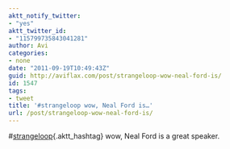 ```yaml
---
aktt_notify_twitter:
- "yes"
aktt_twitter_id:
- "115799735843041281"
author: Avi
categories:
- none
date: "2011-09-19T10:49:43Z"
guid: http://aviflax.com/post/strangeloop-wow-neal-ford-is/
id: 1547
tags:
- tweet
title: '#strangeloop wow, Neal Ford is…'
url: /post/strangeloop-wow-neal-ford-is/
---
```

#[strangeloop](http://search.twitter.com/search?q=%23strangeloop){.aktt_hashtag} wow, Neal Ford is a great speaker.